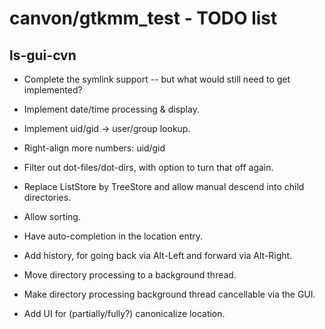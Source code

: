 # canvon/gtkmm\_test - TODO list

## ls-gui-cvn

  * Complete the symlink support -- but what would still need to get implemented?

  * Implement date/time processing & display.

  * Implement uid/gid -> user/group lookup.

  * Right-align more numbers: uid/gid

  * Filter out dot-files/dot-dirs, with option to turn that off again.

  * Replace ListStore by TreeStore and allow manual descend into child directories.

  * Allow sorting.

  * Have auto-completion in the location entry.

  * Add history, for going back via Alt-Left and forward via Alt-Right.

  * Move directory processing to a background thread.

  * Make directory processing background thread cancellable via the GUI.

  * Add UI for (partially/fully?) canonicalize location.

